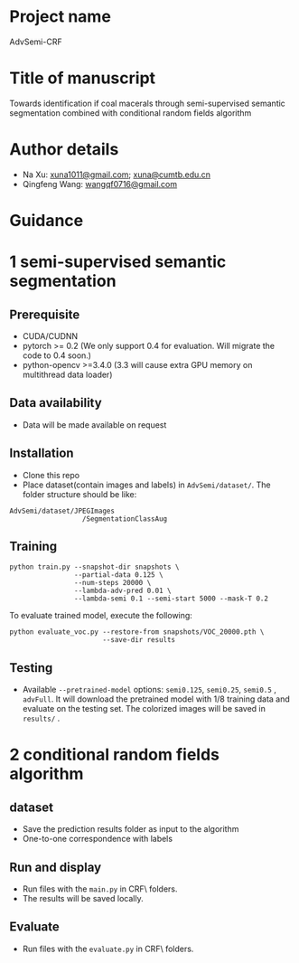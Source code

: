 # Project name
AdvSemi-CRF
# Title of manuscript
Towards identification if coal macerals through semi-supervised semantic segmentation combined with conditional random fields algorithm

# Author details
* Na Xu: xuna1011@gmail.com; xuna@cumtb.edu.cn
* Qingfeng Wang: wangqf0716@gmail.com

# Guidance
# 1 semi-supervised semantic segmentation

## Prerequisite
* CUDA/CUDNN
* pytorch >= 0.2 (We only support 0.4 for evaluation. Will migrate the code to 0.4 soon.)
* python-opencv >=3.4.0 (3.3 will cause extra GPU memory on multithread data loader)

## Data availability
* Data will be made available on request

## Installation

* Clone this repo
* Place dataset(contain images and labels) in `AdvSemi/dataset/`. The folder structure should be like:
```
AdvSemi/dataset/JPEGImages
                  /SegmentationClassAug
```

## Training

```
python train.py --snapshot-dir snapshots \
                --partial-data 0.125 \
                --num-steps 20000 \
                --lambda-adv-pred 0.01 \
                --lambda-semi 0.1 --semi-start 5000 --mask-T 0.2
```
To evaluate trained model, execute the following:

```
python evaluate_voc.py --restore-from snapshots/VOC_20000.pth \
                       --save-dir results
```


## Testing
* Available ``--pretrained-model`` options: ``semi0.125``, ``semi0.25``, ``semi0.5`` , ``advFull``.
It will download the pretrained model with 1/8 training data and evaluate on the testing set. The colorized images will be saved in ``results/`` .

# 2 conditional random fields algorithm

## dataset
* Save the prediction results folder as input to the algorithm
* One-to-one correspondence with labels

## Run and display
* Run files with the `main.py` in CRF\ folders.
* The results will be saved locally.

## Evaluate
* Run files with the `evaluate.py` in CRF\ folders.


